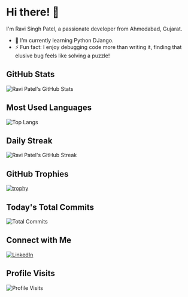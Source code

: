 # Hi there! 👋

I'm Ravi Singh Patel, a passionate developer from Ahmedabad, Gujarat.

- 🌱 I’m currently learning Python DJango.
- ⚡ Fun fact: I enjoy debugging code more than writing it, finding that elusive bug feels like solving a puzzle!

## GitHub Stats
![Ravi Patel's GitHub Stats](https://github-readme-stats.vercel.app/api?username=ravi-patel57144&show_icons=true&count_private=true)

## Most Used Languages
![Top Langs](https://github-readme-stats.vercel.app/api/top-langs/?username=ravi-patel57144&layout=compact)

## Daily Streak
![Ravi Patel's GitHub Streak](https://github-readme-streak-stats.herokuapp.com/?user=ravi-patel57144)

## GitHub Trophies
[![trophy](https://github-profile-trophy.vercel.app/?username=ravi-patel57144)](https://github.com/ryo-ma/github-profile-trophy)

## Today's Total Commits
![Total Commits](https://profile-counter.glitch.me/ravi-patel57144/count.svg)

## Connect with Me
[![LinkedIn](https://img.shields.io/badge/-LinkedIn-blue?style=flat&logo=linkedin&logoColor=white)]([https://www.linkedin.com/in/your-linkedin-profile](https://www.linkedin.com/in/ravi-patel57144/))

## Profile Visits
![Profile Visits](https://profile-counter.glitch.me/ravi-patel57144/count.svg)
